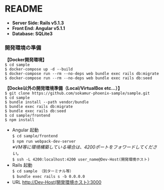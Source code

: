 # README

* **Server Side: Rails v5.1.3**
* **Front End: Angular v5.1.1**
* **Database: SQLite3**

### 開発環境の準備
**【Docker開発環境】**  
`$ cd sample`  
`$ docker-compose up -d --build`  
`$ docker-compose run --rm --no-deps web bundle exec rails db:migrate`  
`$ docker-compose run --rm --no-deps web bundle exec rails db:seed`  

**【Docke以外の開発環境準備（Local/VirtualBox etc...）】**  
`$ git clone https://github.com/sokamur-phoenix-sample/sample.git`  
`$ cd sample`  
`$ bundle install --path vendor/bundle`  
`$ bundle exec rails db:migrate`  
`$ bundle exec rails db:seed`  
`$ cd sample/frontend`  
`$ npm install`  

* Angular 起動  
`$ cd sample/frontend`  
`$ npm run webpack-dev-server`  
*※VM等に環境構築している場合は、4200ポートをフォワードしてください。*  
`$ ssh -L 4200:localhost:4200 user_name@Dev-Host(開発環境ホスト)`
* Rails 起動  
`$ cd sample （別ターミナル等）`  
`$ bundle exec rails s -b 0.0.0.0`  
* URL
<http://Dev-Host(開発環境ホスト):3000>
